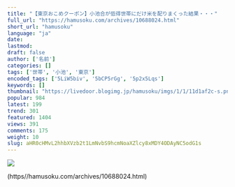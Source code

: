 ```yaml
---
title: "【東京おこめクーポン】小池合が低得世帯にだけ米を配りまくった結果・・・"
full_url: "https://hamusoku.com/archives/10688024.html"
short_url: "hamusoku"
language: "ja"
date: 
lastmod: 
draft: false
author: ['名前']
categories: []
tags: ['世帯', '小池', '東京']
encoded_tags: ['5LiW5biv', '5bCP5rGg', '5p2x5Lqs']
keywords: []
thumbnail: "https://livedoor.blogimg.jp/hamusoku/imgs/1/1/11d1af2c-s.png"
popular: 984
latest: 199
trend: 301
featured: 1404
views: 391
comments: 175
weight: 10
slug: aHR0cHMvL2hhbXVzb2t1LmNvbS9hcmNoaXZlcy8xMDY4ODAyNC5odG1s
---
```


![](https://livedoor.blogimg.jp/hamusoku/imgs/1/1/11d1af2c-s.png)



(https//hamusoku.com/archives/10688024.html)

